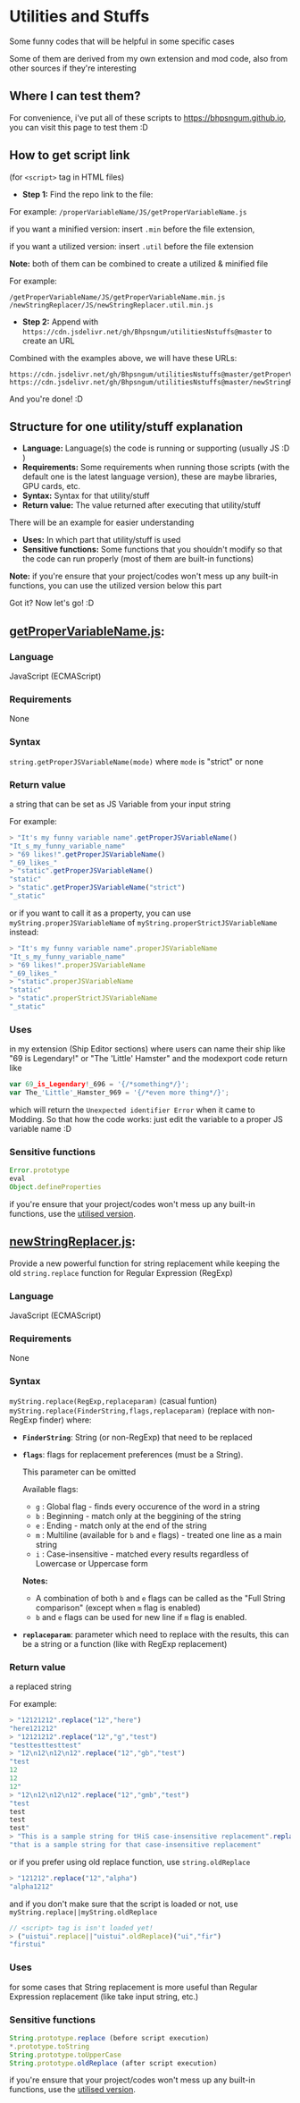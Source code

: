 # Utilities and Stuffs
Some funny codes that will be helpful in some specific cases

Some of them are derived from my own extension and mod code, also from other sources if they're interesting
## Where I can test them?
For convenience, i've put all of these scripts to https://bhpsngum.github.io, you can visit this page to test them :D
## How to get script link

(for `<script>` tag in HTML files)

* **Step 1:** Find the repo link to the file:

For example: `/properVariableName/JS/getProperVariableName.js`

if you want a minified version: insert `.min` before the file extension,

if you want a utilized version: insert `.util` before the file extension

**Note:** both of them can be combined to create a utilized & minified file

For example: 
```
/getProperVariableName/JS/getProperVariableName.min.js
/newStringReplacer/JS/newStringReplacer.util.min.js
```
* **Step 2:** Append with `https://cdn.jsdelivr.net/gh/Bhpsngum/utilitiesNstuffs@master` to create an URL

Combined with the examples above, we will have these URLs:
```
https://cdn.jsdelivr.net/gh/Bhpsngum/utilitiesNstuffs@master/getProperVariableName/JS/getProperVariableName.min.js
https://cdn.jsdelivr.net/gh/Bhpsngum/utilitiesNstuffs@master/newStringReplacer/JS/newStringReplacer.util.min.js
```
And you're done! :D
## Structure for one utility/stuff explanation

* **Language:** Language(s) the code is running or supporting (usually JS :D )
* **Requirements:** Some requirements when running those scripts (with the default one is the latest language version), these are maybe libraries, GPU cards, etc.
* **Syntax:** Syntax for that utility/stuff
* **Return value:** The value returned after executing that utility/stuff

There will be an example for easier understanding

* **Uses:** In which part that utility/stuff is used
* **Sensitive functions:** Some functions that you shouldn't modify so that the code can run properly (most of them are built-in functions)

**Note:** if you're ensure that your project/codes won't mess up any built-in functions, you can use the utilized version below this part

Got it? Now let's go! :D
## [getProperVariableName.js](/getProperVariableName/JS/getProperVariableName.js):

### Language 
JavaScript (ECMAScript)

### Requirements 
None

### Syntax
```string.getProperJSVariableName(mode)``` where `mode` is "strict" or none

### Return value
a string that can be set as JS Variable from your input string 

For example: 
```js
> "It's my funny variable name".getProperJSVariableName()
"It_s_my_funny_variable_name"
> "69 likes!".getProperJSVariableName()
"_69_likes_"
> "static".getProperJSVariableName()
"static"
> "static".getProperJSVariableName("strict")
"_static"
```
or if you want to call it as a property, you can use `myString.properJSVariableName` of `myString.properStrictJSVariableName` instead:
```js
> "It's my funny variable name".properJSVariableName
"It_s_my_funny_variable_name"
> "69 likes!".properJSVariableName
"_69_likes_"
> "static".properJSVariableName
"static"
> "static".properStrictJSVariableName
"_static"
```
### Uses
in my extension (Ship Editor sections) where users can name their ship like "69 is Legendary!" or "The 'Little' Hamster" and the modexport code return like
```js
var 69_is_Legendary!_696 = '{/*something*/}';
var The_'Little'_Hamster_969 = '{/*even more thing*/}';
```
which will return the `Unexpected identifier Error` when it came to Modding. So that how the code works: just edit the variable to a proper JS variable name :D
### Sensitive functions
```js
Error.prototype
eval
Object.defineProperties
```
if you're ensure that your project/codes won't mess up any built-in functions, use the [utilised version](/getProperVariableName/JS/getProperVariableName.util.js).
## [newStringReplacer.js](/newStringReplacer/JS/newStringReplacer.js):
Provide a new powerful function for string replacement while keeping the old `string.replace` function for Regular Expression (RegExp)
### Language
JavaScript (ECMAScript)

### Requirements
None

### Syntax
`myString.replace(RegExp,replaceparam)` (casual funtion)
`myString.replace(FinderString,flags,replaceparam)` (replace with non-RegExp finder) where:
* **`FinderString`**: String (or non-RegExp) that need to be replaced
* **`flags`**: flags for replacement preferences (must be a String).

  This parameter can be omitted

  Available flags:
  * `g` : Global flag - finds every occurence of the word in a string
  * `b` : Beginning - match only at the beggining of the string
  * `e` : Ending - match only at the end of the string
  * `m` : Multiline (available for `b` and `e` flags) - treated one line as a main string
  * `i` : Case-insensitive - matched every results regardless of Lowercase or Uppercase form
  
   **Notes:**
    * A combination of both `b` and `e` flags can be called as the "Full String comparison" (except when `m` flag is enabled)
    * `b` and `e` flags can be used for new line if `m` flag is enabled.
* **`replaceparam`**: parameter which need to replace with the results, this can be a string or a function (like with RegExp replacement)

### Return value
a replaced string

For example: 
```js
> "12121212".replace("12","here")
"here121212"
> "12121212".replace("12","g","test")
"testtesttesttest"
> "12\n12\n12\n12".replace("12","gb","test")
"test
12
12
12"
> "12\n12\n12\n12".replace("12","gmb","test")
"test
test
test
test"
> "This is a sample string for tHiS case-insensitive replacement".replace("this","gi","that")
"that is a sample string for that case-insensitive replacement"
```
or if you prefer using old replace function, use `string.oldReplace`
```js
> "121212".replace("12","alpha")
"alpha1212"
```
and if you don't make sure that the script is loaded or not, use `myString.replace||myString.oldReplace`
```js
// <script> tag is isn't loaded yet!
> ("uistui".replace||"uistui".oldReplace)("ui","fir")
"firstui"
```
### Uses
for some cases that String replacement is more useful than Regular Expression replacement (like take input string, etc.)
### Sensitive functions
```js
String.prototype.replace (before script execution)
*.prototype.toString
String.prototype.toUpperCase
String.prototype.oldReplace (after script execution)
```
if you're ensure that your project/codes won't mess up any built-in functions, use the [utilised version](/newStringReplacer/JS/newStringReplacer.util.js).
